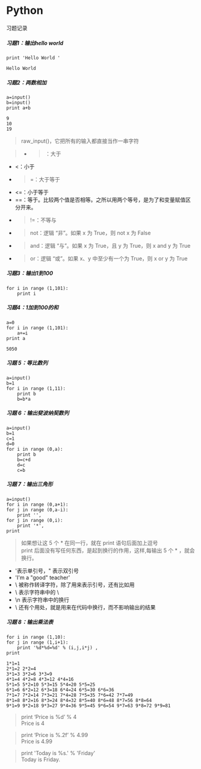 # Python
习题记录

##### 习题1：输出hello world  
    print 'Hello World ' 
    
    Hello World

##### 习题2：两数相加
    a=input()   
    b=input()  
    print a+b  
    
    9 
    10 
    19
> raw_input()，它把所有的输入都直接当作一串字符

>* >：大于  
* <：小于  
* >=：大于等于  
* <=：小于等于  
* ==：等于。比较两个值是否相等。之所以用两个等号，是为了和变量赋值区分开来。
* > !=：不等与
* > not：逻辑 “非”。如果 x 为 True，则 not x 为 False
* > and：逻辑 “与”。如果 x 为 True，且 y 为 True，则 x and y 为 True
* > or：逻辑 “或”。如果 x、y 中至少有一个为 True，则 x or y 为 True

##### 习题3：输出1到100
    for i in range (1,101):
        print i   

##### 习题4：1加到100的和 
    a=0
    for i in range (1,101):
        a+=i
    print a
    
    5050
##### 习题 5：等比数列  
    a=input()
    b=1
    for i in range (1,11):
        print b
        b=b*a
##### 习题 6：输出斐波纳契数列
    a=input()
    b=1
    c=1
    d=0
    for i in range (0,a):
        print b
        b=c+d
        d=c
        c=b
##### 习题 7：输出三角形  
    a=input()
    for i in range (0,a+1):
    for j in range (0,a-i):
        print '',
    for j in range (0,i):
        print '*',
    print

>如果想让这 5 个 * 在同一行，就在 print 语句后面加上逗号  
print 后面没有写任何东西，是起到换行的作用，这样,每输出 5 个 * ，就会换行。

* \'表示单引号，\" 表示双引号
* 'I\'m a \"good\" teacher'
* \ 被称作转译字符，除了用来表示引号，还有比如用
* \\ 表示字符串中的 \
* \n 表示字符串中的换行
* \ 还有个用处，就是用来在代码中换行，而不影响输出的结果

##### 习题 8：输出乘法表
    for i in range (1,10):
    for j in range (1,i+1):
        print '%d*%d=%d' % (i,j,i*j) ,
    print
    
    1*1=1
    2*1=2 2*2=4
    3*1=3 3*2=6 3*3=9
    4*1=4 4*2=8 4*3=12 4*4=16
    5*1=5 5*2=10 5*3=15 5*4=20 5*5=25
    6*1=6 6*2=12 6*3=18 6*4=24 6*5=30 6*6=36
    7*1=7 7*2=14 7*3=21 7*4=28 7*5=35 7*6=42 7*7=49
    8*1=8 8*2=16 8*3=24 8*4=32 8*5=40 8*6=48 8*7=56 8*8=64
    9*1=9 9*2=18 9*3=27 9*4=36 9*5=45 9*6=54 9*7=63 9*8=72 9*9=81

> print ‘Price is %d’ % 4  
  Price is 4
  
> print ‘Price is %.2f’ % 4.99  
  Price is 4.99
  
> print 'Today is %s.' % 'Friday'   
  Today is Friday.
